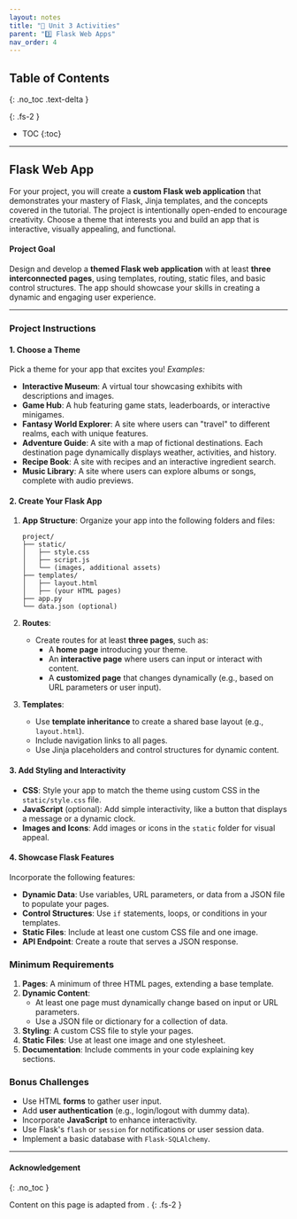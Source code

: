 ```yaml
---
layout: notes
title: "🎯 Unit 3 Activities" 
parent: "3️⃣ Flask Web Apps"
nav_order: 4
---
```


## Table of Contents
{: .no_toc .text-delta }

{: .fs-2 }
- TOC
{:toc}

---

## Flask Web App

For your project, you will create a **custom Flask web application** that demonstrates your mastery of Flask, Jinja templates, and the concepts covered in the tutorial. The project is intentionally open-ended to encourage creativity. Choose a theme that interests you and build an app that is interactive, visually appealing, and functional.

#### Project Goal
Design and develop a **themed Flask web application** with at least **three interconnected pages**, using templates, routing, static files, and basic control structures. The app should showcase your skills in creating a dynamic and engaging user experience.

---

### Project Instructions

#### 1. Choose a Theme
Pick a theme for your app that excites you! _Examples:_
- **Interactive Museum**: A virtual tour showcasing exhibits with descriptions and images.
- **Game Hub**: A hub featuring game stats, leaderboards, or interactive minigames.
- **Fantasy World Explorer**: A site where users can "travel" to different realms, each with unique features.
- **Adventure Guide**: A site with a map of fictional destinations. Each destination page dynamically displays weather, activities, and history.
- **Recipe Book**: A site with recipes and an interactive ingredient search.
- **Music Library**: A site where users can explore albums or songs, complete with audio previews.

#### 2. Create Your Flask App
1. **App Structure**: Organize your app into the following folders and files:
    ```
    project/
    ├── static/
    │   ├── style.css
    │   ├── script.js
    │   └── (images, additional assets)
    ├── templates/
    │   ├── layout.html
    │   ├── (your HTML pages)
    ├── app.py
    └── data.json (optional)
    ```

2. **Routes**:
   - Create routes for at least **three pages**, such as:
     - A **home page** introducing your theme.
     - An **interactive page** where users can input or interact with content.
     - A **customized page** that changes dynamically (e.g., based on URL parameters or user input).

3. **Templates**:
   - Use **template inheritance** to create a shared base layout (e.g., `layout.html`).
   - Include navigation links to all pages.
   - Use Jinja placeholders and control structures for dynamic content.

#### 3. Add Styling and Interactivity
- **CSS**: Style your app to match the theme using custom CSS in the `static/style.css` file.
- **JavaScript** (optional): Add simple interactivity, like a button that displays a message or a dynamic clock.
- **Images and Icons**: Add images or icons in the `static` folder for visual appeal.

#### 4. Showcase Flask Features
Incorporate the following features:
- **Dynamic Data**: Use variables, URL parameters, or data from a JSON file to populate your pages.
- **Control Structures**: Use `if` statements, loops, or conditions in your templates.
- **Static Files**: Include at least one custom CSS file and one image.
- **API Endpoint**: Create a route that serves a JSON response.

### Minimum Requirements
1. **Pages**: A minimum of three HTML pages, extending a base template.
2. **Dynamic Content**:
   - At least one page must dynamically change based on input or URL parameters.
   - Use a JSON file or dictionary for a collection of data.
3. **Styling**: A custom CSS file to style your pages.
5. **Static Files**: Use at least one image and one stylesheet.
6. **Documentation**: Include comments in your code explaining key sections.

### Bonus Challenges
- Use HTML **forms** to gather user input. 
- Add **user authentication** (e.g., login/logout with dummy data).
- Incorporate **JavaScript** to enhance interactivity.
- Use Flask's `flash` or `session` for notifications or user session data.
- Implement a basic database with `Flask-SQLAlchemy`.

---

#### Acknowledgement
{: .no_toc }

Content on this page is adapted from []().
{: .fs-2 }
